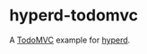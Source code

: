 # hyperd-todomvc

A [TodoMVC](http://todomvc.com/) example for [hyperd](https://github.com/nkzawa/hyperd).

